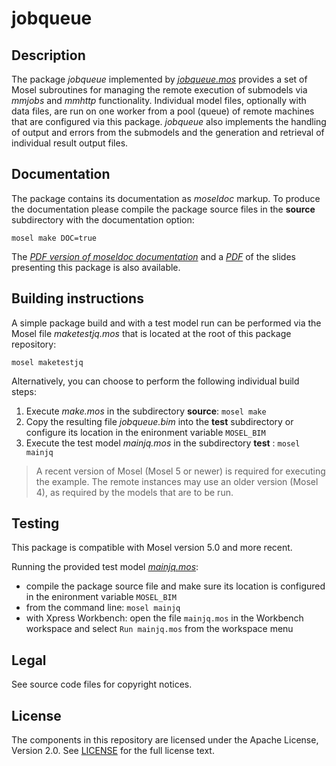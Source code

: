 # jobqueue

## Description

The package *jobqueue* implemented by *[jobqueue.mos](source/jobqueue.mos)* provides a set of Mosel subroutines for managing the remote execution of submodels via *mmjobs* and *mmhttp* functionality. Individual model files, optionally with data files, are run on one worker from a pool (queue) of remote machines that are configured via this package. *jobqueue* also implements the handling of output and errors from the submodels and the generation and retrieval of individual result output files. 

## Documentation

The package contains its documentation as *moseldoc* markup. To produce the documentation please compile the package source files in the **source** subdirectory with the documentation option: 

`mosel make DOC=true`

The *[PDF version of moseldoc documentation](jobqueueref.pdf)* and a *[PDF](jobqueue.pdf)* of the slides presenting this package is also available. 

## Building instructions

A simple package build and with a test model run can be performed via the Mosel file *maketestjq.mos* that is located at the root of this package repository:

`mosel maketestjq`

Alternatively, you can choose to perform the following individual build steps:

1. Execute *make.mos* in the subdirectory **source**:
`mosel make`
2. Copy the resulting file *jobqueue.bim* into the **test** subdirectory or configure its location in the enironment variable `MOSEL_BIM`
3. Execute the test model *mainjq.mos* in the subdirectory **test** :
`mosel mainjq`

> A recent version of Mosel (Mosel 5 or newer) is required for executing the example.
> The remote instances may use an older version (Mosel 4), as required by the models that are to be run.


## Testing

This package is compatible with Mosel version 5.0 and more recent.

Running the provided test model *[mainjq.mos](test/mainjq.mos)*:
* compile the package source file and make sure its location is configured in the enironment variable `MOSEL_BIM`
* from the command line: `mosel mainjq`
* with Xpress Workbench: open the file `mainjq.mos` in the Workbench workspace and select `Run mainjq.mos` from the workspace menu

## Legal

See source code files for copyright notices.

## License

The components in this repository are licensed under the Apache License, Version 2.0. See [LICENSE](../../LICENSE) for the full license text.

